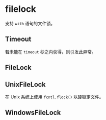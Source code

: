 # filelock

支持 `with` 语句的文件锁。

## Timeout

若未能在 `timeout` 秒之内获得，则引发此异常。

## FileLock

## UnixFileLock

在 Unix 系统上使用 `fcntl.flock()` 以硬锁定文件。

## WindowsFileLock

